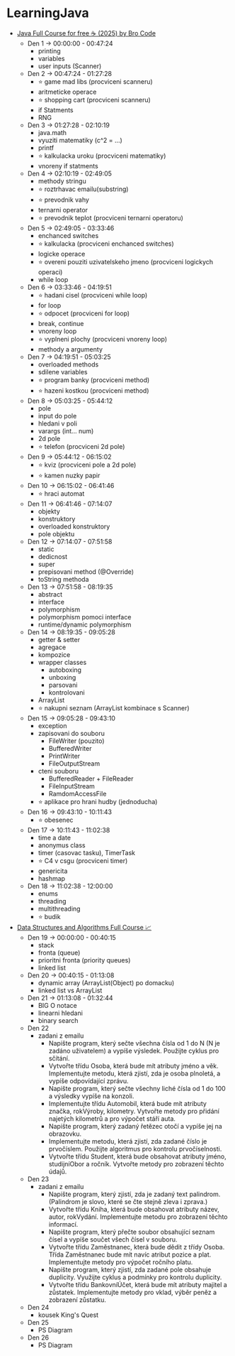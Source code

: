 # LearningJava
 - [Java Full Course for free ☕ (2025) by Bro Code](https://www.youtube.com/watch?v=xTtL8E4LzTQ)  
     - Den 1 -> 00:00:00 - 00:47:24
         - printing
         - variables
         - user inputs (Scanner)  
     - Den 2 -> 00:47:24 - 01:27:28
         - ⭐ game mad libs (procviceni scanneru)
         - aritmeticke operace
         - ⭐ shopping cart (procviceni scanneru)
         - if Statments
         - RNG
     - Den 3 -> 01:27:28 - 02:10:19
         - java.math
         - vyuziti matematiky (c^2 = ...)
         - printf
         - ⭐ kalkulacka uroku (procviceni matematiky)
         - vnoreny if statments
     - Den 4 -> 02:10:19 - 02:49:05
         - methody stringu
         - ⭐ roztrhavac emailu(substring)
         - ⭐ prevodnik vahy
         - ternarni operator
         - ⭐ prevodnik teplot (procviceni ternarni operatoru)
     - Den 5 -> 02:49:05 - 03:33:46
         - enchanced switches
         - ⭐ kalkulacka (procviceni enchanced switches)
         - logicke operace
         - ⭐ overeni pouziti uzivatelskeho jmeno (procviceni logickych operaci)
         - while loop
     - Den 6 -> 03:33:46 - 04:19:51
         - ⭐ hadani cisel (procviceni while loop)
         - for loop
         - ⭐ odpocet (procviceni for loop)
         - break, continue
         - vnoreny loop
         - ⭐ vyplneni plochy (procviceni vnoreny loop)
         - methody a argumenty
     - Den 7 -> 04:19:51 - 05:03:25
         - overloaded methods
         - sdilene variables
         - ⭐ program banky (procviceni method)
         - ⭐ hazeni kostkou (procviceni method)
     - Den 8 -> 05:03:25 - 05:44:12
         - pole
         - input do pole
         - hledani v poli
         - varargs (int... num)
         - 2d pole
         - ⭐ telefon (procviceni 2d pole)
     - Den 9 -> 05:44:12 - 06:15:02
         - ⭐ kviz (procviceni pole a 2d pole)
         - ⭐ kamen nuzky papir
     - Den 10 -> 06:15:02 - 06:41:46
         - ⭐ hraci automat
     - Den 11 -> 06:41:46 - 07:14:07 
         - objekty
         - konstruktory
         - overloaded konstruktory
         - pole objektu
     - Den 12 -> 07:14:07 - 07:51:58
         - static
         - dedicnost
         - super
         - prepisovani method (@Override)
         - toString methoda
     - Den 13 -> 07:51:58 - 08:19:35
         - abstract
         - interface
         - polymorphism
         - polymorphism pomoci interface
         - runtime/dynamic polymorphism
     - Den 14 -> 08:19:35 - 09:05:28
         - getter & setter
         - agregace
         - kompozice
         - wrapper classes
             - autoboxing
             - unboxing
             - parsovani
             - kontrolovani
         - ArrayList
         - ⭐ nakupni seznam (ArrayList kombinace s Scanner)
     - Den 15 -> 09:05:28 - 09:43:10
         - exception
         - zapisovani do souboru
             - FileWriter (pouzito)
             - BufferedWriter
             - PrintWriter
             - FileOutputStream
         - cteni souboru
             - BufferedReader + FileReader
             - FileInputStream
             - RamdomAccessFile
         - ⭐ aplikace pro hrani hudby (jednoducha)
     - Den 16 -> 09:43:10 - 10:11:43
         - ⭐ obesenec
     - Den 17 -> 10:11:43 - 11:02:38
         - time a date
         - anonymus class
         - timer (casovac tasku), TimerTask
         - ⭐ C4 v csgu (procviceni timer)
         - genericita
         - hashmap
     - Den 18 -> 11:02:38 - 12:00:00 
         - enums
         - threading
         - multithreading
         - ⭐ budik
 - [Data Structures and Algorithms Full Course 📈](https://www.youtube.com/watch?v=CBYHwZcbD-s)
     - Den 19 -> 00:00:00 - 00:40:15
         - stack
         - fronta (queue)
         - prioritni fronta (priority queues)
         - linked list
     - Den 20 -> 00:40:15 - 01:13:08
         - dynamic array (ArrayList(Object) po domacku)
         - linked list vs ArrayList
     - Den 21 -> 01:13:08 - 01:32:44
         - BIG O notace
         - linearni hledani
         - binary search
     - Den 22
         - zadani z emailu
             - Napište program, který sečte všechna čísla od 1 do N (N je zadáno uživatelem) a vypíše výsledek. Použijte cyklus pro sčítání.
             - Vytvořte třídu Osoba, která bude mít atributy jméno a věk. Implementujte metodu, která zjistí, zda je osoba plnoletá, a vypíše odpovídající zprávu.
             - Napište program, který sečte všechny liché čísla od 1 do 100 a výsledky vypíše na konzoli.
             - Implementujte třídu Automobil, která bude mít atributy značka, rokVýroby, kilometry. Vytvořte metody pro přidání najetých kilometrů a pro výpočet stáří auta.
             - Napište program, který zadaný řetězec otočí a vypíše jej na obrazovku.
             - Implementujte metodu, která zjistí, zda zadané číslo je prvočíslem. Použijte algoritmus pro kontrolu prvočíselnosti.
             - Vytvořte třídu Student, která bude obsahovat atributy jméno, studijníObor a ročník. Vytvořte metody pro zobrazení těchto údajů.
     - Den 23
         - zadani z emailu
             - Napište program, který zjistí, zda je zadaný text palindrom. (Palindrom je slovo, které se čte stejně zleva i zprava.)
             - Vytvořte třídu Kniha, která bude obsahovat atributy název, autor, rokVydání. Implementujte metodu pro zobrazení těchto informací.
             - Napište program, který přečte soubor obsahující seznam čísel a vypíše součet všech čísel v souboru.
             - Vytvořte třídu Zaměstnanec, která bude dědit z třídy Osoba. Třída Zaměstnanec bude mít navíc atribut pozice a plat. Implementujte metody pro výpočet ročního platu.
             - Napište program, který zjistí, zda zadané pole obsahuje duplicity. Využijte cyklus a podmínky pro kontrolu duplicity.
             - Vytvořte třídu BankovníÚčet, která bude mít atributy majitel a zůstatek. Implementujte metody pro vklad, výběr peněz a zobrazení zůstatku.
     - Den 24
         - kousek King's Quest
     - Den 25
         - PS Diagram
     - Den 26
         - PS Diagram
